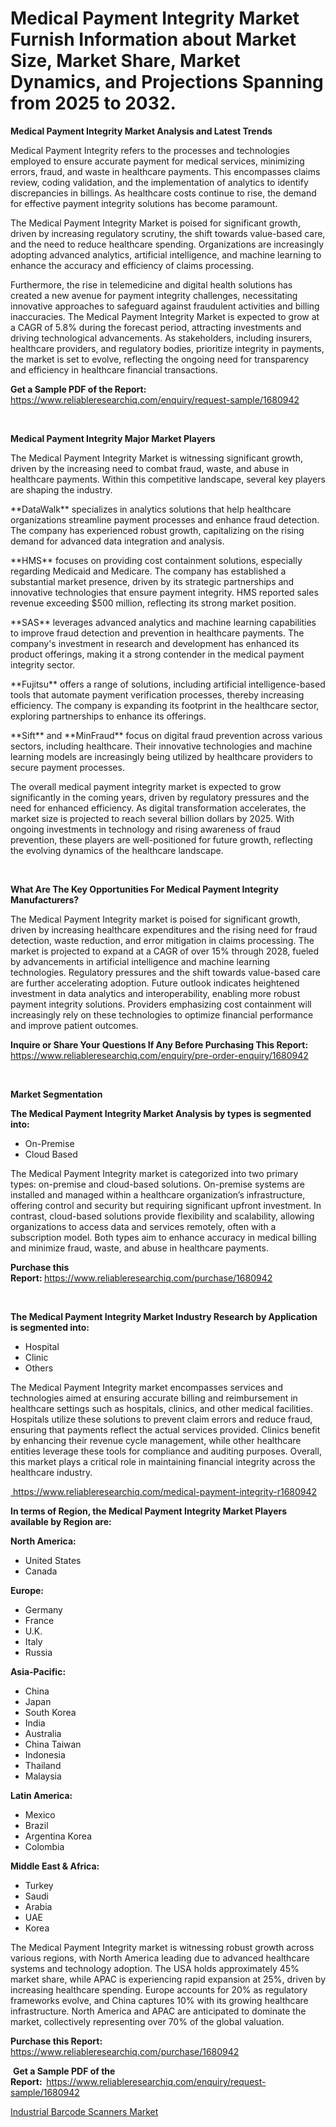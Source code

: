 <p><h1>Medical Payment Integrity Market Furnish Information about Market Size, Market Share, Market Dynamics, and Projections Spanning from 2025 to 2032.</h1></p><p><strong>Medical Payment Integrity Market Analysis and Latest Trends</strong></p>
<p><p>Medical Payment Integrity refers to the processes and technologies employed to ensure accurate payment for medical services, minimizing errors, fraud, and waste in healthcare payments. This encompasses claims review, coding validation, and the implementation of analytics to identify discrepancies in billings. As healthcare costs continue to rise, the demand for effective payment integrity solutions has become paramount.</p><p>The Medical Payment Integrity Market is poised for significant growth, driven by increasing regulatory scrutiny, the shift towards value-based care, and the need to reduce healthcare spending. Organizations are increasingly adopting advanced analytics, artificial intelligence, and machine learning to enhance the accuracy and efficiency of claims processing. </p><p>Furthermore, the rise in telemedicine and digital health solutions has created a new avenue for payment integrity challenges, necessitating innovative approaches to safeguard against fraudulent activities and billing inaccuracies. The Medical Payment Integrity Market is expected to grow at a CAGR of 5.8% during the forecast period, attracting investments and driving technological advancements. As stakeholders, including insurers, healthcare providers, and regulatory bodies, prioritize integrity in payments, the market is set to evolve, reflecting the ongoing need for transparency and efficiency in healthcare financial transactions.</p></p>
<p><strong>Get a Sample PDF of the Report:&nbsp;</strong> <a href="https://www.reliableresearchiq.com/enquiry/request-sample/1680942?utm_campaign=2247&utm_medium=2&utm_source=Github&utm_content=ia&utm_term=24032025&utm_id=medical-payment-integrity">https://www.reliableresearchiq.com/enquiry/request-sample/1680942</a></p>
<p>&nbsp;</p>
<p><strong>Medical Payment Integrity Major Market Players</strong></p>
<p><p>The Medical Payment Integrity Market is witnessing significant growth, driven by the increasing need to combat fraud, waste, and abuse in healthcare payments. Within this competitive landscape, several key players are shaping the industry.</p><p>**DataWalk** specializes in analytics solutions that help healthcare organizations streamline payment processes and enhance fraud detection. The company has experienced robust growth, capitalizing on the rising demand for advanced data integration and analysis.</p><p>**HMS** focuses on providing cost containment solutions, especially regarding Medicaid and Medicare. The company has established a substantial market presence, driven by its strategic partnerships and innovative technologies that ensure payment integrity. HMS reported sales revenue exceeding $500 million, reflecting its strong market position.</p><p>**SAS** leverages advanced analytics and machine learning capabilities to improve fraud detection and prevention in healthcare payments. The company's investment in research and development has enhanced its product offerings, making it a strong contender in the medical payment integrity sector.</p><p>**Fujitsu** offers a range of solutions, including artificial intelligence-based tools that automate payment verification processes, thereby increasing efficiency. The company is expanding its footprint in the healthcare sector, exploring partnerships to enhance its offerings.</p><p>**Sift** and **MinFraud** focus on digital fraud prevention across various sectors, including healthcare. Their innovative technologies and machine learning models are increasingly being utilized by healthcare providers to secure payment processes.</p><p>The overall medical payment integrity market is expected to grow significantly in the coming years, driven by regulatory pressures and the need for enhanced efficiency. As digital transformation accelerates, the market size is projected to reach several billion dollars by 2025. With ongoing investments in technology and rising awareness of fraud prevention, these players are well-positioned for future growth, reflecting the evolving dynamics of the healthcare landscape.</p></p>
<p>&nbsp;</p>
<p><strong>What Are The Key Opportunities For Medical Payment Integrity Manufacturers?</strong></p>
<p><p>The Medical Payment Integrity market is poised for significant growth, driven by increasing healthcare expenditures and the rising need for fraud detection, waste reduction, and error mitigation in claims processing. The market is projected to expand at a CAGR of over 15% through 2028, fueled by advancements in artificial intelligence and machine learning technologies. Regulatory pressures and the shift towards value-based care are further accelerating adoption. Future outlook indicates heightened investment in data analytics and interoperability, enabling more robust payment integrity solutions. Providers emphasizing cost containment will increasingly rely on these technologies to optimize financial performance and improve patient outcomes.</p></p>
<p><strong>Inquire or Share Your Questions If Any Before Purchasing This Report:</strong> <a href="https://www.reliableresearchiq.com/enquiry/pre-order-enquiry/1680942?utm_campaign=2247&utm_medium=2&utm_source=Github&utm_content=ia&utm_term=24032025&utm_id=medical-payment-integrity">https://www.reliableresearchiq.com/enquiry/pre-order-enquiry/1680942</a></p>
<p>&nbsp;</p>
<p><strong>Market Segmentation</strong></p>
<p><strong>The Medical Payment Integrity Market Analysis by types is segmented into:</strong></p>
<p><ul><li>On-Premise</li><li>Cloud Based</li></ul></p>
<p><p>The Medical Payment Integrity market is categorized into two primary types: on-premise and cloud-based solutions. On-premise systems are installed and managed within a healthcare organization’s infrastructure, offering control and security but requiring significant upfront investment. In contrast, cloud-based solutions provide flexibility and scalability, allowing organizations to access data and services remotely, often with a subscription model. Both types aim to enhance accuracy in medical billing and minimize fraud, waste, and abuse in healthcare payments.</p></p>
<p><strong>Purchase this Report:&nbsp;</strong><a href="https://www.reliableresearchiq.com/purchase/1680942?utm_campaign=2247&utm_medium=2&utm_source=Github&utm_content=ia&utm_term=24032025&utm_id=medical-payment-integrity">https://www.reliableresearchiq.com/purchase/1680942</a></p>
<p>&nbsp;</p>
<p><strong>The Medical Payment Integrity Market Industry Research by Application is segmented into:</strong></p>
<p><ul><li>Hospital</li><li>Clinic</li><li>Others</li></ul></p>
<p><p>The Medical Payment Integrity market encompasses services and technologies aimed at ensuring accurate billing and reimbursement in healthcare settings such as hospitals, clinics, and other medical facilities. Hospitals utilize these solutions to prevent claim errors and reduce fraud, ensuring that payments reflect the actual services provided. Clinics benefit by enhancing their revenue cycle management, while other healthcare entities leverage these tools for compliance and auditing purposes. Overall, this market plays a critical role in maintaining financial integrity across the healthcare industry.</p></p>
<p><a href="https://www.reliableresearchiq.com/medical-payment-integrity-r1680942?utm_campaign=2247&utm_medium=2&utm_source=Github&utm_content=ia&utm_term=24032025&utm_id=medical-payment-integrity">&nbsp;https://www.reliableresearchiq.com/medical-payment-integrity-r1680942</a></p>
<p><strong>In terms of Region, the Medical Payment Integrity Market Players available by Region are:</strong></p>
<p>
    <p> <strong> North America: </strong>
        <ul>
            <li>United States</li>
            <li>Canada</li>
        </ul>
        </p> 
    <p> <strong> Europe: </strong>
        <ul>
            <li>Germany</li>
            <li>France</li>
            <li>U.K.</li>
            <li>Italy</li>
            <li>Russia</li>
        </ul>
        </p> 
    <p> <strong> Asia-Pacific: </strong>
        <ul>
            <li>China</li>
            <li>Japan</li>
            <li>South Korea</li>
            <li>India</li>
            <li>Australia</li>
            <li>China Taiwan</li>
            <li>Indonesia</li>
            <li>Thailand</li>
            <li>Malaysia</li>
        </ul>
        </p> 
    <p> <strong> Latin America: </strong>
        <ul>
            <li>Mexico</li>
            <li>Brazil</li>
            <li>Argentina Korea</li>
            <li>Colombia</li>
        </ul>
        </p> 
    <p> <strong> Middle East & Africa: </strong>
        <ul>
            <li>Turkey</li>
            <li>Saudi</li>
            <li>Arabia</li>
            <li>UAE</li>
            <li>Korea</li>
        </ul>
    </p>
    </p>
<p><p>The Medical Payment Integrity market is witnessing robust growth across various regions, with North America leading due to advanced healthcare systems and technology adoption. The USA holds approximately 45% market share, while APAC is experiencing rapid expansion at 25%, driven by increasing healthcare spending. Europe accounts for 20% as regulatory frameworks evolve, and China captures 10% with its growing healthcare infrastructure. North America and APAC are anticipated to dominate the market, collectively representing over 70% of the global valuation.</p></p>
<p><strong>Purchase this Report: </strong><a href="https://www.reliableresearchiq.com/purchase/1680942?utm_campaign=2247&utm_medium=2&utm_source=Github&utm_content=ia&utm_term=24032025&utm_id=medical-payment-integrity">https://www.reliableresearchiq.com/purchase/1680942</a></p>
<p>&nbsp;<strong>Get a Sample PDF of the Report:&nbsp;&nbsp;</strong><a href="https://www.reliableresearchiq.com/enquiry/request-sample/1680942?utm_campaign=2247&utm_medium=2&utm_source=Github&utm_content=ia&utm_term=24032025&utm_id=medical-payment-integrity">https://www.reliableresearchiq.com/enquiry/request-sample/1680942</a></p>
<p><strong></strong></p>
<p><p><a href="https://github.com/gerdabatiskzv9/Market-Research-Report-List-1/blob/main/industrial-barcode-scanners-market.md?utm_campaign=2247&utm_medium=2&utm_source=Github&utm_content=ia&utm_term=24032025&utm_id=medical-payment-integrity">Industrial Barcode Scanners Market</a></p></p>